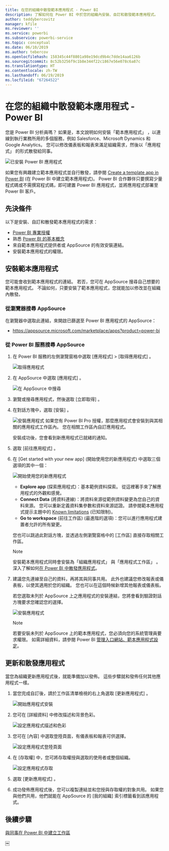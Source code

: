 ```yaml
---
title: 在您的組織中散發範本應用程式 - Power BI
description: 了解如何在 Power BI 中於您的組織內安裝、自訂和散發範本應用程式。
author: teddybercovitz
manager: kfile
ms.reviewer: ''
ms.service: powerbi
ms.subservice: powerbi-service
ms.topic: conceptual
ms.date: 06/10/2019
ms.author: tebercov
ms.openlocfilehash: 158345c44f8801a98e19dcd9b4c7dde14aa6126b
ms.sourcegitcommit: 8c52b3256f9c1b8e344f22c1867e56e078c6a87c
ms.translationtype: HT
ms.contentlocale: zh-TW
ms.lasthandoff: 06/19/2019
ms.locfileid: "67264522"
---
```

# <a name="install-and-distribute-template-apps-in-your-organization---power-bi"></a>在您的組織中散發範本應用程式 - Power BI

您是 Power BI 分析員嗎？ 如果是，本文說明如何安裝「範本應用程式」  ，以連線到執行業務所用的多個服務，例如 Salesforce、Microsoft Dynamics 和 Google Analytics。 您可以修改儀表板和報表來滿足組織需求，然後以「應用程式」  的形式散發給同事。 

![已安裝 Power BI 應用程式](media/service-template-apps-install-distribute/power-bi-get-apps.png)

如果您有興趣建立範本應用程式並自行散發，請參閱 [Create a template app in Power BI](service-template-apps-create.md) (在 Power BI 中建立範本應用程式)。 Power BI 合作夥伴只要撰寫少量程式碼或不需撰寫程式碼，即可建置 Power BI 應用程式，並將應用程式部署至 Power BI 客戶。 

## <a name="prerequisites"></a>先決條件  

以下是安裝、自訂和散發範本應用程式的需求： 

- [Power BI 專業授權](service-self-service-signup-for-power-bi.md)
- 熟悉 [Power BI 的基本概念](service-basic-concepts.md)
- 來自範本應用程式提供者或 AppSource 的有效安裝連結。 
- 安裝範本應用程式的權限。 

## <a name="install-a-template-app"></a>安裝範本應用程式

您可能會收到範本應用程式的連結。 若否，您可在 AppSource 搜尋自己想要的範本應用程式。 不論如何，只要安裝了範本應用程式，您就能加以修改並在組織內散發。

### <a name="search-appsource-from-a-browser"></a>從瀏覽器搜尋 AppSource

在瀏覽器中選取此連結，來開啟已篩選至 Power BI 應用程式的 AppSource：

- https://appsource.microsoft.com/marketplace/apps?product=power-bi

### <a name="search-appsource-from-the-power-bi-service"></a>從 Power BI 服務搜尋 AppSource

1. 在 Power BI 服務的左側瀏覽窗格中選取 [應用程式]   > [取得應用程式]  。

    ![取得應用程式](media/service-template-apps-install-distribute/power-bi-get-apps-arrow.png)

2. 在 AppSource 中選取 [應用程式]  。

    ![在 AppSource 中搜尋](media/service-template-apps-install-distribute/power-bi-appsource.png)

3. 瀏覽或搜尋應用程式，然後選取 [立即取得]  。

4. 在對話方塊中，選取 [安裝]  。

    ![安裝應用程式](media/service-template-apps-install-distribute/power-install-dialog.png) 如果您有 Power BI Pro 授權，那麼應用程式會安裝到與其相關的應用程式工作區內。 您在相關工作區內自訂應用程式。

    安裝成功後，您會看到新應用程式已就緒的通知。
4. 選取 [前往應用程式]  。
5. 在 [Get started with your new app]  \(開始使用您的新應用程式\) 中選取三個選項的其中一個：

    ![開始使用您的新應用程式](media/service-template-apps-create/power-bi-template-app-get-started.png)

    - **Explore app** (探索應用程式)：基本範例資料探索。 從這裡著手來了解應用程式的外觀和感覺。 
    - **Connect Data** (將資料連線)：將資料來源從範例資料變更為您自己的資料來源。 您可以重新定義資料集參數和資料來源認證。 請參閱範本應用程式提示主題中的 [Known limitations](service-template-apps-tips.md#known-limitations) (已知限制)。 
    - **Go to workspace** (前往工作區) (最進階的選項)：您可以進行應用程式建置者允許的所有變更。

    您也可以跳過此對話方塊，並透過左側瀏覽窗格中的 [工作區]  直接存取相關工作區。
    >[!NOTE]
    >安裝範本應用程式同時會安裝為「組織應用程式」  與「應用程式工作區」  。 深入了解如何[在 Power BI 中散發應用程式](service-create-distribute-apps.md)。
 
6. 建議您先連線至自己的資料，再將其與同事共用。 此外也建議您修改報表或儀表板，以使其適用於您的組織。 您也可以在這個時候新增其他報表或儀表板。

   若您選取未列於 AppSource 上之應用程式的安裝連結，您將會看到驗證對話方塊要求您確認您的選擇。

   ![安裝應用程式](media/service-template-apps-install-distribute/power-install-unvalidated-dialog.png)

   >[!NOTE]
   >若要安裝未列於 AppSource 上的範本應用程式，您必須向您的系統管理員要求權限。 如需詳細資料，請參閱 Power BI [管理入口網站、範本應用程式設定](service-admin-portal.md#template-apps-settings)。

## <a name="update-and-distribute-the-app"></a>更新和散發應用程式

當您為組織更新應用程式後，就能準備加以發佈。 這些步驟就和發佈任何其他應用程式一樣。

1. 當您完成自訂後，請於工作區清單檢視的右上角選取 [更新應用程式]  。  

    ![開始應用程式安裝](media/service-template-apps-install-distribute/power-bi-start-install-app.png)

2. 您可在 [詳細資料]  中修改描述和背景色彩。

   ![設定應用程式描述和色彩](media/service-template-apps-install-distribute/power-bi-install-app-details.png)

3. 您可在 [內容]  中選取登陸頁面，有儀表板和報表可供選擇。

   ![設定應用程式登陸頁面](media/service-template-apps-install-distribute/power-bi-install-app-content.png)

4. 在 [存取權]  中，您可將存取權授與選取的使用者或整個組織。  

   ![設定應用程式存取](media/service-template-apps-install-distribute/power-bi-install-access.png)

5. 選取 [更新應用程式]  。 

6. 成功發佈應用程式後，您可以複製連結並和您授與存取權的對象共用。 如果您與他們共用，他們就能在 AppSource 的 [我的組織]  索引標籤看到該應用程式。

## <a name="next-steps"></a>後續步驟 

[與同事在 Power BI 中建立工作區](service-create-workspaces.md)





￼ 

 
